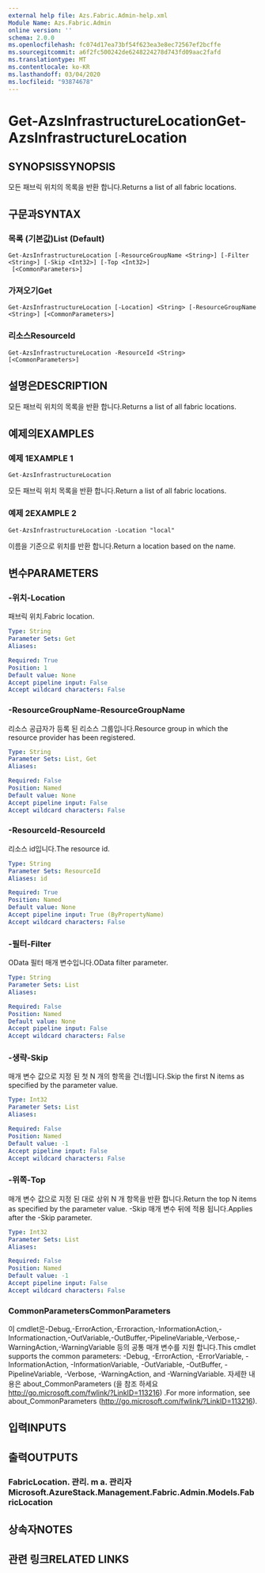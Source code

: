```yaml
---
external help file: Azs.Fabric.Admin-help.xml
Module Name: Azs.Fabric.Admin
online version: ''
schema: 2.0.0
ms.openlocfilehash: fc074d17ea73bf54f623ea3e8ec72567ef2bcffe
ms.sourcegitcommit: a6f2fc500242de6248224278d743fd09aac2fafd
ms.translationtype: MT
ms.contentlocale: ko-KR
ms.lasthandoff: 03/04/2020
ms.locfileid: "93874678"
---
```

# <span data-ttu-id="5857e-101">Get-AzsInfrastructureLocation</span><span class="sxs-lookup"><span data-stu-id="5857e-101">Get-AzsInfrastructureLocation</span></span>

## <span data-ttu-id="5857e-102">SYNOPSIS</span><span class="sxs-lookup"><span data-stu-id="5857e-102">SYNOPSIS</span></span>
<span data-ttu-id="5857e-103">모든 패브릭 위치의 목록을 반환 합니다.</span><span class="sxs-lookup"><span data-stu-id="5857e-103">Returns a list of all fabric locations.</span></span>

## <span data-ttu-id="5857e-104">구문과</span><span class="sxs-lookup"><span data-stu-id="5857e-104">SYNTAX</span></span>

### <span data-ttu-id="5857e-105">목록 (기본값)</span><span class="sxs-lookup"><span data-stu-id="5857e-105">List (Default)</span></span>
```
Get-AzsInfrastructureLocation [-ResourceGroupName <String>] [-Filter <String>] [-Skip <Int32>] [-Top <Int32>]
 [<CommonParameters>]
```

### <span data-ttu-id="5857e-106">가져오기</span><span class="sxs-lookup"><span data-stu-id="5857e-106">Get</span></span>
```
Get-AzsInfrastructureLocation [-Location] <String> [-ResourceGroupName <String>] [<CommonParameters>]
```

### <span data-ttu-id="5857e-107">리소스</span><span class="sxs-lookup"><span data-stu-id="5857e-107">ResourceId</span></span>
```
Get-AzsInfrastructureLocation -ResourceId <String> [<CommonParameters>]
```

## <span data-ttu-id="5857e-108">설명은</span><span class="sxs-lookup"><span data-stu-id="5857e-108">DESCRIPTION</span></span>
<span data-ttu-id="5857e-109">모든 패브릭 위치의 목록을 반환 합니다.</span><span class="sxs-lookup"><span data-stu-id="5857e-109">Returns a list of all fabric locations.</span></span>

## <span data-ttu-id="5857e-110">예제의</span><span class="sxs-lookup"><span data-stu-id="5857e-110">EXAMPLES</span></span>

### <span data-ttu-id="5857e-111">예제 1</span><span class="sxs-lookup"><span data-stu-id="5857e-111">EXAMPLE 1</span></span>
```
Get-AzsInfrastructureLocation
```

<span data-ttu-id="5857e-112">모든 패브릭 위치 목록을 반환 합니다.</span><span class="sxs-lookup"><span data-stu-id="5857e-112">Return a list of all fabric locations.</span></span>

### <span data-ttu-id="5857e-113">예제 2</span><span class="sxs-lookup"><span data-stu-id="5857e-113">EXAMPLE 2</span></span>
```
Get-AzsInfrastructureLocation -Location "local"
```

<span data-ttu-id="5857e-114">이름을 기준으로 위치를 반환 합니다.</span><span class="sxs-lookup"><span data-stu-id="5857e-114">Return a location based on the name.</span></span>

## <span data-ttu-id="5857e-115">변수</span><span class="sxs-lookup"><span data-stu-id="5857e-115">PARAMETERS</span></span>

### <span data-ttu-id="5857e-116">-위치</span><span class="sxs-lookup"><span data-stu-id="5857e-116">-Location</span></span>
<span data-ttu-id="5857e-117">패브릭 위치.</span><span class="sxs-lookup"><span data-stu-id="5857e-117">Fabric location.</span></span>

```yaml
Type: String
Parameter Sets: Get
Aliases:

Required: True
Position: 1
Default value: None
Accept pipeline input: False
Accept wildcard characters: False
```

### <span data-ttu-id="5857e-118">-ResourceGroupName</span><span class="sxs-lookup"><span data-stu-id="5857e-118">-ResourceGroupName</span></span>
<span data-ttu-id="5857e-119">리소스 공급자가 등록 된 리소스 그룹입니다.</span><span class="sxs-lookup"><span data-stu-id="5857e-119">Resource group in which the resource provider has been registered.</span></span>

```yaml
Type: String
Parameter Sets: List, Get
Aliases:

Required: False
Position: Named
Default value: None
Accept pipeline input: False
Accept wildcard characters: False
```

### <span data-ttu-id="5857e-120">-ResourceId</span><span class="sxs-lookup"><span data-stu-id="5857e-120">-ResourceId</span></span>
<span data-ttu-id="5857e-121">리소스 id입니다.</span><span class="sxs-lookup"><span data-stu-id="5857e-121">The resource id.</span></span>

```yaml
Type: String
Parameter Sets: ResourceId
Aliases: id

Required: True
Position: Named
Default value: None
Accept pipeline input: True (ByPropertyName)
Accept wildcard characters: False
```

### <span data-ttu-id="5857e-122">-필터</span><span class="sxs-lookup"><span data-stu-id="5857e-122">-Filter</span></span>
<span data-ttu-id="5857e-123">OData 필터 매개 변수입니다.</span><span class="sxs-lookup"><span data-stu-id="5857e-123">OData filter parameter.</span></span>

```yaml
Type: String
Parameter Sets: List
Aliases:

Required: False
Position: Named
Default value: None
Accept pipeline input: False
Accept wildcard characters: False
```

### <span data-ttu-id="5857e-124">-생략</span><span class="sxs-lookup"><span data-stu-id="5857e-124">-Skip</span></span>
<span data-ttu-id="5857e-125">매개 변수 값으로 지정 된 첫 N 개의 항목을 건너뜁니다.</span><span class="sxs-lookup"><span data-stu-id="5857e-125">Skip the first N items as specified by the parameter value.</span></span>

```yaml
Type: Int32
Parameter Sets: List
Aliases:

Required: False
Position: Named
Default value: -1
Accept pipeline input: False
Accept wildcard characters: False
```

### <span data-ttu-id="5857e-126">-위쪽</span><span class="sxs-lookup"><span data-stu-id="5857e-126">-Top</span></span>
<span data-ttu-id="5857e-127">매개 변수 값으로 지정 된 대로 상위 N 개 항목을 반환 합니다.</span><span class="sxs-lookup"><span data-stu-id="5857e-127">Return the top N items as specified by the parameter value.</span></span>
<span data-ttu-id="5857e-128">-Skip 매개 변수 뒤에 적용 됩니다.</span><span class="sxs-lookup"><span data-stu-id="5857e-128">Applies after the -Skip parameter.</span></span>

```yaml
Type: Int32
Parameter Sets: List
Aliases:

Required: False
Position: Named
Default value: -1
Accept pipeline input: False
Accept wildcard characters: False
```

### <span data-ttu-id="5857e-129">CommonParameters</span><span class="sxs-lookup"><span data-stu-id="5857e-129">CommonParameters</span></span>
<span data-ttu-id="5857e-130">이 cmdlet은-Debug,-ErrorAction,-Erroraction,-InformationAction,-Informationaction,-OutVariable,-OutBuffer,-PipelineVariable,-Verbose,-WarningAction,-WarningVariable 등의 공통 매개 변수를 지원 합니다.</span><span class="sxs-lookup"><span data-stu-id="5857e-130">This cmdlet supports the common parameters: -Debug, -ErrorAction, -ErrorVariable, -InformationAction, -InformationVariable, -OutVariable, -OutBuffer, -PipelineVariable, -Verbose, -WarningAction, and -WarningVariable.</span></span> <span data-ttu-id="5857e-131">자세한 내용은 about_CommonParameters (을 참조 하세요 http://go.microsoft.com/fwlink/?LinkID=113216) .</span><span class="sxs-lookup"><span data-stu-id="5857e-131">For more information, see about_CommonParameters (http://go.microsoft.com/fwlink/?LinkID=113216).</span></span>

## <span data-ttu-id="5857e-132">입력</span><span class="sxs-lookup"><span data-stu-id="5857e-132">INPUTS</span></span>

## <span data-ttu-id="5857e-133">출력</span><span class="sxs-lookup"><span data-stu-id="5857e-133">OUTPUTS</span></span>

### <span data-ttu-id="5857e-134">FabricLocation. 관리. m a. 관리자</span><span class="sxs-lookup"><span data-stu-id="5857e-134">Microsoft.AzureStack.Management.Fabric.Admin.Models.FabricLocation</span></span>

## <span data-ttu-id="5857e-135">상속자</span><span class="sxs-lookup"><span data-stu-id="5857e-135">NOTES</span></span>

## <span data-ttu-id="5857e-136">관련 링크</span><span class="sxs-lookup"><span data-stu-id="5857e-136">RELATED LINKS</span></span>
